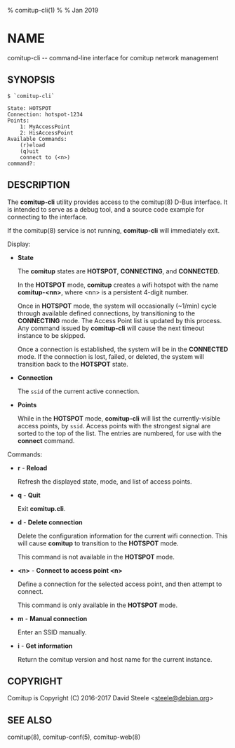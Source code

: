 % comitup-cli(1)
%
% Jan 2019

# NAME

comitup-cli -- command-line interface for comitup network management

## SYNOPSIS

    $ `comitup-cli`
    
    State: HOTSPOT
    Connection: hotspot-1234
    Points:
        1: MyAccessPoint
        2: HisAccessPoint
    Available Commands:
        (r)eload
        (q)uit
        connect to (<n>)
    command?:

## DESCRIPTION

The **comitup-cli** utility provides access to the comitup(8) D-Bus interface.
It is intended to serve as a debug tool, and a source code example for
connecting to the interface.

If the comitup(8) service is not running, **comitup-cli** will immediately exit.

Display:

  * **State**

    The **comitup** states are **HOTSPOT**, **CONNECTING**, and **CONNECTED**. 

    In the **HOTSPOT** mode, **comitup** creates a wifi hotspot with the
    name **comitup-&lt;nn&gt;**, where &lt;nn&gt; is a persistent 4-digit number.

    Once in **HOTSPOT** mode, the system will occasionally (~1/min) cycle
    through available defined connections, by transitioning to the
    **CONNECTING** mode. The Access Point list is updated by this process.
    Any command issued by **comitup-cli** will cause the next
    timeout instance to be skipped.

    Once a connection is established, the system will be in the **CONNECTED**
    mode. If the connection is lost, failed, or deleted, the system will
    transition back to the **HOTSPOT** state.

  * **Connection**

    The `ssid` of the current active connection.

  * **Points**

    While in the **HOTSPOT** mode, **comitup-cli** will list the
    currently-visible access points, by `ssid`. Access points with the
    strongest signal are sorted to the top of the list. The entries are
    numbered, for use with the __connect__ command.

Commands:

  * __r__ - **Reload**

    Refresh the displayed state, mode, and list of access points.

  * __q__ - **Quit**

    Exit **comitup.cli**.

  * __d__ - **Delete connection**

    Delete the configuration information for the current wifi connection.
    This will cause **comitup** to transition to the **HOTSPOT** mode. 

    This command is not available in the **HOTSPOT** mode.

  * __&lt;n&gt;__ - **Connect to access point &lt;n&gt;**

    Define a connection for the selected access point, and then attempt to
    connect.

    This command is only available in the **HOTSPOT** mode.

  * __m__ - **Manual connection**

    Enter an SSID manually.

  * __i__ - **Get information**

    Return the comitup version and host name for the current instance.

## COPYRIGHT

Comitup is Copyright (C) 2016-2017 David Steele &lt;steele@debian.org&gt;

## SEE ALSO

comitup(8), comitup-conf(5), comitup-web(8)

